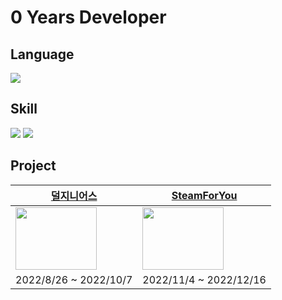 # 0 Years Developer

## Language
<img src="https://img.shields.io/badge/javascript-F7DF1E?style=for-the-badge&logo=javascript&logoColor=white">

## Skill
<img src="https://img.shields.io/badge/node.js-339933?style=for-the-badge&logo=Node.js&logoColor=white"> <img src="https://img.shields.io/badge/express-000000?style=for-the-badge&logo=express&logoColor=white">

## Project

|[덜지니어스](https://github.com/cesdea/THER_GEINUS_GAME_develop_BE/blob/develop/README.md)|[SteamForYou](https://github.com/SteamReviewSearch)|
|---|---|
|[<img src="https://github.com/cesdea/cesdea/blob/main/image/THER_GENIUS.png" width="130" height="100">](https://github.com/cesdea/THER_GEINUS_GAME_develop_BE/blob/develop/README.md)|[<img src="https://github.com/cesdea/cesdea/blob/main/image/steamforyou.png" width="130" height="100">](https://github.com/SteamReviewSearch)|
|2022/8/26 ~ 2022/10/7|2022/11/4 ~ 2022/12/16|
